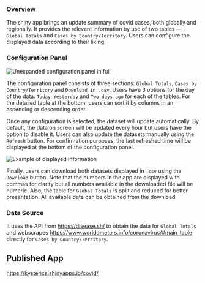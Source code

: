 ### Overview
The shiny app brings an update summary of covid cases, both globally and regionally. It provides the relevant information by use of two tables — `Global Totals` and `Cases by Country/Territory`. Users can configure the displayed data according to their liking.

### Configuration Panel

![Unexpanded configuration panel in full](https://github.com/kysterics/MT5763_Shiny/assets/63026996/3a1ffaba-00eb-479f-abcd-126e0c335fda)

The configuration panel consists of three sections: `Global Totals`, `Cases by Country/Territory` and `Download in .csv`. Users have 3 options for the day of the data: `Today`, `Yesterday` and `Two days ago` for each of the tables. For the detailed table at the bottom, users can sort it by columns in an ascending or descending order.

Once any configuration is selected, the dataset will update automatically. By default, the data on screen will be updated every hour but users have the option to disable it. Users can also update the datasets manually using the `Refresh` button. For confirmation purposes, the last refreshed time will be displayed at the bottom of the configuration panel.

![Example of displayed information](https://github.com/kysterics/MT5763_Shiny/assets/63026996/ab304113-0dab-4600-81e7-980085dffd89)

Finally, users can download both datasets displayed in `.csv` using the `Download` button. Note that the numbers in the app are displayed with commas for clarity but all numbers available in the downloaded file will be numeric. Also, the table for `Global Totals` is split and reduced for better presentation. All available data can be obtained from the download.

### Data Source
It uses the API from https://disease.sh/ to obtain the data for `Global Totals` and webscrapes https://www.worldometers.info/coronavirus/#main_table directly for `Cases by Country/Territory`.

## Published App
https://kysterics.shinyapps.io/covid/
